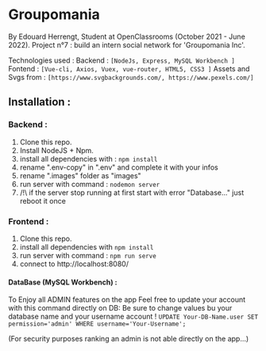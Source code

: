 # Groupomania

By Edouard Herrengt, Student at OpenClassrooms (October 2021 - June 2022).
Project n°7 : build an intern social network for 'Groupomania Inc'.

Technologies used :
Backend : `[NodeJs, Express, MySQL Workbench ]`
Fontend : `[Vue-cli, Axios, Vuex, vue-router, HTML5, CSS3 ]`
Assets and Svgs from : `[https://www.svgbackgrounds.com/, https://www.pexels.com/]`

## Installation :

### Backend : 
1. Clone this repo.
2. Install NodeJS + Npm.
3. install all dependencies with : `npm install` 
5. rename ".env-copy" in ".env" and complete it with your infos
6. rename ".images" folder as "images"
7. run server with command : `nodemon server`
8. /!\ if the server stop running at first start with error "Database..." just reboot it once

### Frontend : 
1. Clone this repo.
2. install all dependencies with `npm install`
3. run server with command : `npm run serve`
4. connect to http://localhost:8080/

#### DataBase (MySQL Workbench) :
To Enjoy all ADMIN features on the app Feel free to update your account with this command directly on DB: 
Be sure to change values bu your database name and your username account !
`UPDATE Your-DB-Name.user SET permission='admin' WHERE username='Your-Username';`

(For security purposes ranking an admin is not able directly on the app...)
